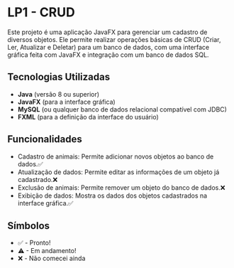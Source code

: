 # LP1 - CRUD 

Este projeto é uma aplicação JavaFX para gerenciar um cadastro de diversos objetos. Ele permite realizar operações básicas de CRUD (Criar, Ler, Atualizar e Deletar) para um banco de dados, com uma interface gráfica feita com JavaFX e integração com um banco de dados SQL.

## Tecnologias Utilizadas

- **Java** (versão 8 ou superior)
- **JavaFX** (para a interface gráfica)
- **MySQL** (ou qualquer banco de dados relacional compatível com JDBC)
- **FXML** (para a definição da interface do usuário)

## Funcionalidades

- Cadastro de animais: Permite adicionar novos objetos ao banco de dados.✅
- Atualização de dados: Permite editar as informações de um objeto já cadastrado.❌
- Exclusão de animais: Permite remover um objeto do banco de dados.❌
- Exibição de dados: Mostra os dados dos objetos cadastrados na interface gráfica.✅

## Símbolos
- ✅ - Pronto!
- ⚠ - Em andamento!
- ❌ - Não comecei ainda
